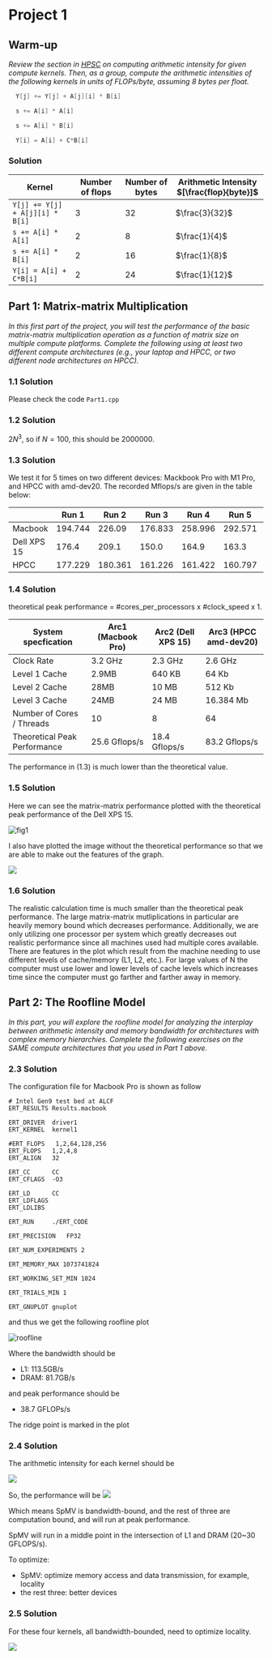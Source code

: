 # Project 1

## Warm-up

*Review the section in [HPSC](../assets/EijkhoutIntroToHPC2020.pdf) on computing arithmetic intensity for given compute kernels. 
Then, as a group, compute the arithmetic intensities of the following kernels in units of FLOPs/byte, assuming 8 bytes per float.*

```C
  Y[j] += Y[j] + A[j][i] * B[i]
```

```C
  s += A[i] * A[i]
```

```C
  s += A[i] * B[i]
```

```C
  Y[i] = A[i] + C*B[i]
```

### Solution

| Kernel      | Number of flops | Number of bytes | Arithmetic Intensity $[\frac{flop}{byte}]$|
| ----------- | ----------- | ----------- | ----------- |
| `Y[j] += Y[j] + A[j][i] * B[i]`      |    3    |    32    |    $\frac{3}{32}$    |
| `s += A[i] * A[i]`   |    2    |    8    |    $\frac{1}{4}$    |
| `s += A[i] * B[i]`   |    2    |    16    |    $\frac{1}{8}$    |
| `Y[i] = A[i] + C*B[i]`   |    2    |    24    |    $\frac{1}{12}$    |

## Part 1: Matrix-matrix Multiplication

*In this first part of the project, you will test the performance of the basic matrix-matrix multiplication operation as a function of matrix size on multiple compute platforms. Complete the following using at least two different compute architectures (e.g., your laptop and HPCC, or two different node architectures on HPCC).*

### 1.1 Solution 

Please check the code `Part1.cpp`

### 1.2 Solution 

$2N^{3}$, so if $N=100$, this should be $2000000$. 

### 1.3 Solution 

 We test it for 5 times on two different devices: Mackbook Pro with M1 Pro, and HPCC with amd-dev20. The recorded Mflops/s are given in the table below:

|             | Run 1   | Run 2   | Run 3   | Run 4   | Run 5   | Avg.     |
|-------------|---------|---------|---------|---------|---------|----------|
| Macbook     | 194.744 | 226.09  | 176.833 | 258.996 | 292.571 | 229.8468 |
| Dell XPS 15 | 176.4   | 209.1   | 150.0   | 164.9   | 163.3   | 172.74   |
| HPCC        | 177.229 | 180.361 | 161.226 | 161.422 | 160.797 | 168.207  |

### 1.4 Solution

theoretical peak performance = #cores_per_processors x #clock_speed x 1. 

| System specfication          | Arc1 (Macbook Pro) | Arc2 (Dell XPS 15) | Arc3 (HPCC amd-dev20) |
| ---------------------------- | ------------------ | ------------------ | --------------------- |
| Clock Rate                   | 3.2 GHz            | 2.3 GHz            | 2.6 GHz               |
| Level 1 Cache                | 2.9MB              | 640 KB             | 64 Kb                 |
| Level 2 Cache                | 28MB               | 10 MB              | 512 Kb                |
| Level 3 Cache                | 24MB               | 24 MB              | 16.384 Mb             |
| Number of Cores / Threads    | 10                 | 8                  | 64                    |
| Theoretical Peak Performance | 25.6 Gflops/s      | 18.4 Gflops/s      | 83.2 Gflops/s         |

The performance in (1.3) is much lower than the theoretical value. 

### 1.5 Solution 

Here we can see the matrix-matrix performance plotted with the theoretical peak performance of the Dell XPS 15. 

![fig1](./figures/Performance_With_Theoretical.png)

I also have plotted the image without the theoretical performance so that we are able to make out the features of the graph. 

![](./figures/Performance_Without_Theoretical.png)


### 1.6 Solution

The realistic calculation time is much smaller than the theoretical peak performance. The large matrix-matrix mutliplications in particular are heavily memory bound which decreases performance. Additionally, we are only utilizing one processor per system which greatly decreases out realistic performance since all machines used had multiple cores available. There are features in the plot which result from the machine needing to use different levels of cache/memory  (L1, L2, etc.). For large values of N the computer must use lower and lower levels of cache levels which increases time since the computer must go farther and farther away in memory. 

## Part 2: The Roofline Model 

*In this part, you will explore the roofline model for analyzing the interplay between arithmetic intensity and memory bandwidth for architectures with complex memory hierarchies. Complete the following exercises on the _SAME_ compute architectures that you used in Part 1 above.*

### 2.3 Solution

The configuration file for Macbook Pro is shown as follow
```
# Intel Gen9 test bed at ALCF
ERT_RESULTS Results.macbook

ERT_DRIVER  driver1
ERT_KERNEL  kernel1

#ERT_FLOPS   1,2,64,128,256
ERT_FLOPS   1,2,4,8
ERT_ALIGN   32

ERT_CC      CC
ERT_CFLAGS  -O3 

ERT_LD      CC
ERT_LDFLAGS 
ERT_LDLIBS

ERT_RUN     ./ERT_CODE

ERT_PRECISION   FP32

ERT_NUM_EXPERIMENTS 2

ERT_MEMORY_MAX 1073741824

ERT_WORKING_SET_MIN 1024

ERT_TRIALS_MIN 1

ERT_GNUPLOT gnuplot
```

and thus we get the following roofline plot

![roofline](./figures/roofline.jpg)

Where the bandwidth should be
* L1: 113.5GB/s
* DRAM: 81.7GB/s

and peak performance should be
* 38.7 GFLOPs/s

The ridge point is marked in the plot

### 2.4 Solution

The arithmetic intensity for each kernel should be

![](./figures/stat.png)

So, the performance will be 
![](./figures/roofline2.jpg)

Which means SpMV is bandwidth-bound, and the rest of three are computation bound, and will run at peak performance.

SpMV will run in a middle point in the intersection of L1 and DRAM (20~30 GFLOPS/s).

To optimize:
* SpMV: optimize memory access and data transmission, for example, locality
* the rest three: better devices

### 2.5 Solution

For these four kernels, all bandwidth-bounded, need to optimize locality.

![](./figures/roofline3.jpg)

